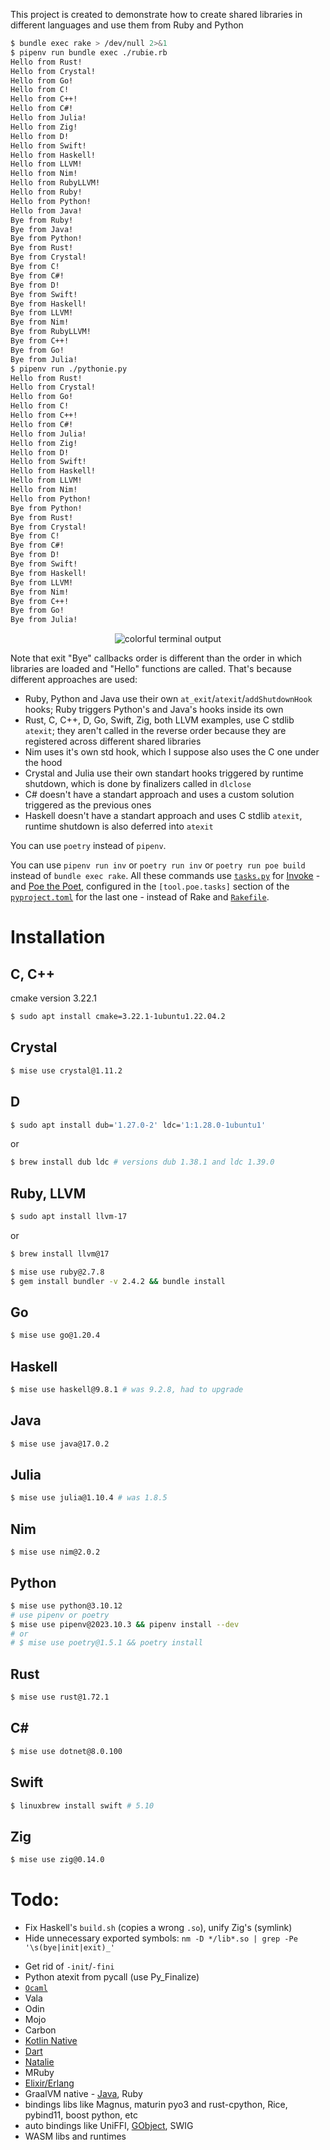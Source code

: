 This project is created to demonstrate how to create shared libraries in different languages and use them from Ruby and Python

```bash
$ bundle exec rake > /dev/null 2>&1
$ pipenv run bundle exec ./rubie.rb
Hello from Rust!
Hello from Crystal!
Hello from Go!
Hello from C!
Hello from C++!
Hello from C#!
Hello from Julia!
Hello from Zig!
Hello from D!
Hello from Swift!
Hello from Haskell!
Hello from LLVM!
Hello from Nim!
Hello from RubyLLVM!
Hello from Ruby!
Hello from Python!
Hello from Java!
Bye from Ruby!
Bye from Java!
Bye from Python!
Bye from Rust!
Bye from Crystal!
Bye from C!
Bye from C#!
Bye from D!
Bye from Swift!
Bye from Haskell!
Bye from LLVM!
Bye from Nim!
Bye from RubyLLVM!
Bye from C++!
Bye from Go!
Bye from Julia!
$ pipenv run ./pythonie.py
Hello from Rust!
Hello from Crystal!
Hello from Go!
Hello from C!
Hello from C++!
Hello from C#!
Hello from Julia!
Hello from Zig!
Hello from D!
Hello from Swift!
Hello from Haskell!
Hello from LLVM!
Hello from Nim!
Hello from Python!
Bye from Python!
Bye from Rust!
Bye from Crystal!
Bye from C!
Bye from C#!
Bye from D!
Bye from Swift!
Bye from Haskell!
Bye from LLVM!
Bye from Nim!
Bye from C++!
Bye from Go!
Bye from Julia!
```
<div align="center">
    <img src="Readme.svg" alt="colorful terminal output">
</div>

Note that exit "Bye" callbacks order is different than the order in which libraries are loaded and "Hello" functions are called. That's because different approaches are used:

- Ruby, Python and Java use their own `at_exit`/`atexit`/`addShutdownHook` hooks; Ruby triggers Python's and Java's hooks inside its own
- Rust, C, C++, D, Go, Swift, Zig, both LLVM examples, use C stdlib `atexit`; they aren't called in the reverse order because they are registered across different shared libraries
- Nim uses it's own std hook, which I suppose also uses the C one under the hood
- Crystal and Julia use their own standart hooks triggered by runtime shutdown, which is done by finalizers called in `dlclose`
- C# doesn't have a standart approach and uses a custom solution triggered as the previous ones
- Haskell doesn't have a standart approach and uses C stdlib `atexit`, runtime shutdown is also deferred into `atexit`

You can use `poetry` instead of `pipenv`.

You can use `pipenv run inv` or `poetry run inv` or `poetry run poe build` instead of `bundle exec rake`. All these commands use [`tasks.py`](/tasks.py) for [Invoke](https://www.pyinvoke.org/) - and [Poe the Poet](https://poethepoet.natn.io/index.html), configured in the `[tool.poe.tasks]` section of the [`pyproject.toml`](/pyproject.toml) for the last one - instead of Rake and [`Rakefile`](/Rakefile).

# Installation

## C, C++

cmake version 3.22.1

```bash
$ sudo apt install cmake=3.22.1-1ubuntu1.22.04.2
```

## Crystal

```bash
$ mise use crystal@1.11.2
```

## D

```bash
$ sudo apt install dub='1.27.0-2' ldc='1:1.28.0-1ubuntu1'
```

or

```zsh
$ brew install dub ldc # versions dub 1.38.1 and ldc 1.39.0
```

## Ruby, LLVM

```bash
$ sudo apt install llvm-17
```

or

```zsh
$ brew install llvm@17
```

```bash
$ mise use ruby@2.7.8
$ gem install bundler -v 2.4.2 && bundle install
```

## Go

```bash
$ mise use go@1.20.4
```

## Haskell

```bash
$ mise use haskell@9.8.1 # was 9.2.8, had to upgrade
```

## Java

```bash
$ mise use java@17.0.2
```

## Julia

```bash
$ mise use julia@1.10.4 # was 1.8.5
```

## Nim

```
$ mise use nim@2.0.2
```

## Python

```bash
$ mise use python@3.10.12
# use pipenv or poetry
$ mise use pipenv@2023.10.3 && pipenv install --dev
# or
# $ mise use poetry@1.5.1 && poetry install
```

## Rust

```bash
$ mise use rust@1.72.1
```

## C#

```bash
$ mise use dotnet@8.0.100
```

## Swift

```bash
$ linuxbrew install swift # 5.10
```

## Zig

```bash
$ mise use zig@0.14.0
```

# Todo:
 - Fix Haskell's `build.sh` (copies a wrong `.so`), unify Zig's (symlink)
 - Hide unnecessary exported symbols: `nm -D */lib*.so | grep -Pe '\s(bye|init|exit)_'`
 <!-- - Check `NO_COLOR` everywhere (only Crystal, Swift, RubyLLVM and Ruby implementations do that) -->
 <!-- - Check `tty?` everywhere (only Swift implementation does that) -->
 <!-- - Check for truecolor support and fallback to ansi/ascii -->
 <!-- - Fix Crystal - impl exit_crystal to make `at_exit` work, get rid of [init](https://stackoverflow.com/a/32701238/13500870) -->
 - Get rid of `-init`/`-fini`
 - Python atexit from pycall (use Py_Finalize)
 - [`Ocaml`](https://ocaml.org/manual/5.0/native.html)
 - Vala
 - Odin
 - Mojo
 - Carbon
 - [Kotlin Native](https://kotlinlang.org/docs/native-dynamic-libraries.html#compile-and-run-the-project)
 - [Dart](https://github.com/fuzzybinary/dart_shared_library)
 - [Natalie](https://news.ycombinator.com/item?id=29660883)
 - MRuby
 - [Elixir/Erlang](https://stackoverflow.com/questions/31861544/can-elixir-or-erlang-programs-be-compiled-to-a-standalone-binary)
 - GraalVM native - [Java](https://github.com/bestie/libnjkafka/blob/main/Makefile), Ruby
 - bindings libs like Magnus, maturin pyo3 and rust-cpython, Rice, pybind11, boost python, etc
 - auto bindings like UniFFI, [GObject](https://discourse.gnome.org/t/writing-a-gobject-introspectible-library-in-rust-in-2023/18254), SWIG
 - WASM libs and runtimes
